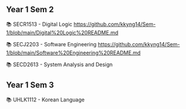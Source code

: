 Year 1 Sem 2
-----------------------------------------------------------------------------------------------------------------------------------------------------------------------------------------------------------------------
📚 SECR1513 - Digital Logic https://github.com/kkyng14/Sem-1/blob/main/Digital%20Logic%20README.md

📚 SECJ2203 - Software Engineering https://github.com/kkyng14/Sem-1/blob/main/Software%20Engineering%20README.md

📚 SECD2613 - System Analysis and Design

Year 1 Sem 3
-----------------------------------------------------------------------------------------------------------------------------------------------------------------------------------------------------------------------
📚 UHLK1112 - Korean Language
